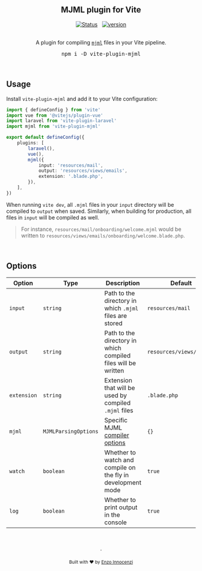 <p align="center">
<h2 align="center">MJML plugin for Vite</h2>

<p align="center">
	<a href="https://github.com/innocenzi/vite-plugin-mjml/actions/workflows/test.yaml"><img alt="Status" src="https://github.com/innocenzi/vite-plugin-mjml/actions/workflows/test.yaml/badge.svg"></a>
	<span>&nbsp;</span>
	<a href="https://github.com/innocenzi/vite-plugin-mjml/releases"><img alt="version" src="https://img.shields.io/github/v/release/innocenzi/vite-plugin-mjml?include_prereleases&label=version&logo=github&logoColor=white"></a>
	<br />
	<br />
	<p align="center">
		A plugin for compiling <a href="https://mjml.io/"><code>mjml</code></a> files in your Vite pipeline.
	</p>
	<pre><div align="center">npm i -D vite-plugin-mjml</div></pre>
</p>

&nbsp;

## Usage

Install `vite-plugin-mjml` and add it to your Vite configuration:

```ts
import { defineConfig } from 'vite'
import vue from '@vitejs/plugin-vue'
import laravel from 'vite-plugin-laravel'
import mjml from 'vite-plugin-mjml'

export default defineConfig({
	plugins: [
		laravel(),
		vue(),
		mjml({
			input: 'resources/mail',
			output: 'resources/views/emails',
			extension: '.blade.php',
		}),
	],
})
```

When running `vite dev`, all `.mjml` files in your `input` directory will be compiled to `output` when saved. 
Similarly, when building for production, all files in `input` will be compiled as well.

> For instance, `resources/mail/onboarding/welcome.mjml` would be written to `resources/views/emails/onboarding/welcome.blade.php`.

&nbsp;

## Options

| Option      | Type                 | Description                                                                     | Default                  |
| ----------- | -------------------- | ------------------------------------------------------------------------------- | ------------------------ |
| `input`     | `string`             | Path to the directory in which `.mjml` files are stored                         | `resources/mail`         |
| `output`    | `string`             | Path to the directory in which compiled files will be written                   | `resources/views/emails` |
| `extension` | `string`             | Extension that will be used by compiled `.mjml` files                           | `.blade.php`             |
| `mjml`      | `MJMLParsingOptions` | Specific MJML [compiler options](https://documentation.mjml.io/#inside-node-js) | `{}`                     |
| `watch`     | `boolean`            | Whether to watch and compile on the fly in development mode                     | `true`                   |
| `log`       | `boolean`            | Whether to print output in the console                                          | `true`                   |

<p align="center">
	<br />
	<br />
	·
	<br />
	<br />
	<sub>Built with ❤︎ by <a href="https://twitter.com/enzoinnocenzi">Enzo Innocenzi</a>
</p>

